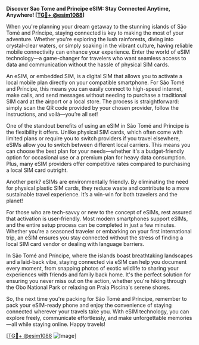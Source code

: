 **Discover Sao Tome and Principe eSIM: Stay Connected Anytime, Anywhere! [[TG💪+ @esim1088](https://t.me/s/esim1088)]**

When you're planning your dream getaway to the stunning islands of São Tomé and Príncipe, staying connected is key to making the most of your adventure. Whether you're exploring the lush rainforests, diving into crystal-clear waters, or simply soaking in the vibrant culture, having reliable mobile connectivity can enhance your experience. Enter the world of eSIM technology—a game-changer for travelers who want seamless access to data and communication without the hassle of physical SIM cards.

An eSIM, or embedded SIM, is a digital SIM that allows you to activate a local mobile plan directly on your compatible smartphone. For São Tomé and Príncipe, this means you can easily connect to high-speed internet, make calls, and send messages without needing to purchase a traditional SIM card at the airport or a local store. The process is straightforward: simply scan the QR code provided by your chosen provider, follow the instructions, and voilà—you’re all set!

One of the standout benefits of using an eSIM in São Tomé and Príncipe is the flexibility it offers. Unlike physical SIM cards, which often come with limited plans or require you to switch providers if you travel elsewhere, eSIMs allow you to switch between different local carriers. This means you can choose the best plan for your needs—whether it's a budget-friendly option for occasional use or a premium plan for heavy data consumption. Plus, many eSIM providers offer competitive rates compared to purchasing a local SIM card outright.

Another perk? eSIMs are environmentally friendly. By eliminating the need for physical plastic SIM cards, they reduce waste and contribute to a more sustainable travel experience. It’s a win-win for both travelers and the planet!

For those who are tech-savvy or new to the concept of eSIMs, rest assured that activation is user-friendly. Most modern smartphones support eSIMs, and the entire setup process can be completed in just a few minutes. Whether you're a seasoned traveler or embarking on your first international trip, an eSIM ensures you stay connected without the stress of finding a local SIM card vendor or dealing with language barriers.

In São Tomé and Príncipe, where the islands boast breathtaking landscapes and a laid-back vibe, staying connected via eSIM can help you document every moment, from snapping photos of exotic wildlife to sharing your experiences with friends and family back home. It's the perfect solution for ensuring you never miss out on the action, whether you're hiking through the Obo National Park or relaxing on Praia Piscina's serene shores.

So, the next time you're packing for São Tomé and Príncipe, remember to pack your eSIM-ready phone and enjoy the convenience of staying connected wherever your travels take you. With eSIM technology, you can explore freely, communicate effortlessly, and make unforgettable memories—all while staying online. Happy travels! 

[[TG💪+ @esim1088](https://t.me/s/esim1088) ![Image](https://i.postimg.cc/Y0z9fWf4/image.png)]